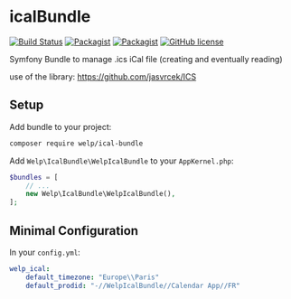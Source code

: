 # icalBundle

[![Build Status](https://travis-ci.org/welpdev/icalBundle.svg?branch=master)](https://travis-ci.org/welpdev/icalBundle)
[![Packagist](https://img.shields.io/packagist/v/welp/ical-bundle.svg)](https://packagist.org/packages/welp/ical-bundle)
[![Packagist](https://img.shields.io/packagist/dt/welp/ical-bundle.svg)](https://packagist.org/packages/welp/ical-bundle)
[![GitHub license](https://img.shields.io/badge/license-MIT-blue.svg)](https://raw.githubusercontent.com/welpdev/ical-bundle/master/LICENSE.md)

Symfony Bundle to manage .ics iCal file (creating and eventually reading)

use of the library: <https://github.com/jasvrcek/ICS>

## Setup

Add bundle to your project:

```bash
composer require welp/ical-bundle
```

Add `Welp\IcalBundle\WelpIcalBundle` to your `AppKernel.php`:

```php
$bundles = [
    // ...
    new Welp\IcalBundle\WelpIcalBundle(),
];
```

## Minimal Configuration

In your `config.yml`:

```yaml
welp_ical:
    default_timezone: "Europe\\Paris"
    default_prodid: "-//WelpIcalBundle//Calendar App//FR"
```
